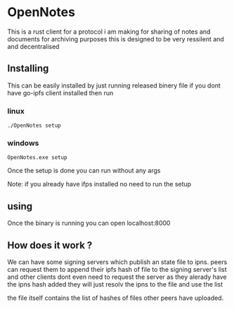 # OpenNotes
This is a rust client for a protocol i am making for sharing of notes and documents for archiving purposes
this is designed to be very ressilent and and decentralised

## Installing
This can be easily installed by just running released binery file 
if you dont have go-ipfs client installed then run
### linux
```./OpenNotes setup```
### windows
```OpenNotes.exe setup```

Once the setup is done you can run without any args

Note: if you already have ifps installed no need to run the setup

## using
Once the binary is running you can open localhost:8000


## How does it work ?
We can have some signing servers which publish an state file to ipns. 
peers can request them to append their ipfs hash of file to the signing server's
list and other clients dont even need to request the server as they alerady have the ipns
hash added they will just resolv the ipns to the file and use the list 

the file itself contains the list of hashes of files other peers have uploaded.
